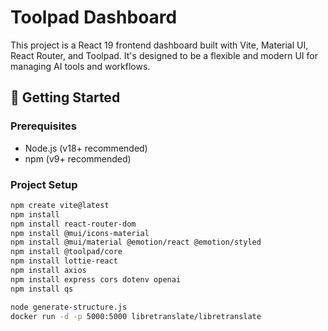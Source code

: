 # Toolpad Dashboard

This project is a React 19 frontend dashboard built with Vite, Material UI, React Router, and Toolpad. It's designed to be a flexible and modern UI for managing AI tools and workflows.

## 🚀 Getting Started

### Prerequisites

- Node.js (v18+ recommended)
- npm (v9+ recommended)

### Project Setup

```bash
npm create vite@latest
npm install
npm install react-router-dom
npm install @mui/icons-material
npm install @mui/material @emotion/react @emotion/styled
npm install @toolpad/core
npm install lottie-react
npm install axios
npm install express cors dotenv openai
npm install qs

node generate-structure.js
docker run -d -p 5000:5000 libretranslate/libretranslate
